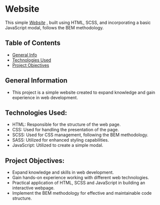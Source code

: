 # Website
 This simple [_Website_](https://pawelwiteckiwawrzyniak.github.io/static-website/)
, built using HTML, SCSS, and incorporating a basic JavaScript modal, follows the BEM methodology.
## Table of Contents
- [General Info](#general-information)
- [Technologies Used](#technologies-used)
- [Project Objectives](#project-objectives)

## General Information
- This project is a simple website created to expand knowledge and gain experience in web development.
  
## Technologies Used:
- HTML: Responsible for the structure of the web page.
- CSS: Used for handling the presentation of the page.
- SCSS: Used for CSS management, following the BEM methodology.
- SASS: Utilized for enhanced styling capabilities.
- JavaScript: Utilized to create a simple modal.
  
## Project Objectives:
- Expand knowledge and skills in web development.
- Gain hands-on experience working with different web technologies.
- Practical application of HTML, SCSS and JavaScript in building an interactive webpage.
- Implement the BEM methodology for effective and maintainable code structure.
